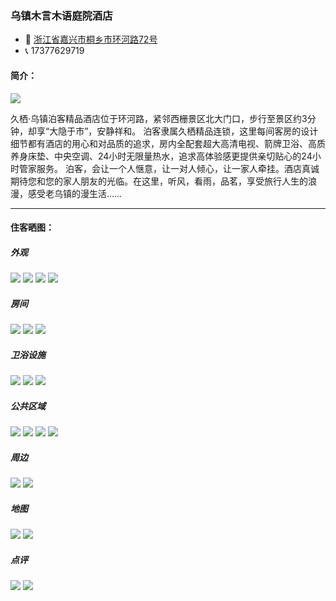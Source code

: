 ### 乌镇木言木语庭院酒店

+ 📍 [浙江省嘉兴市桐乡市环河路72号](#map)
+ 📞 17377629719

#### 简介：

![](../topwrite/assets/住宿/乌镇木言木语庭院酒店/乌镇木言木语庭院酒店01.jpg)
<p>久栖·乌镇泊客精品酒店位于环河路，紧邻西栅景区北大门口，步行至景区约3分钟，却享“大隐于市”，安静祥和。
泊客隶属久栖精品连锁，这里每间客房的设计细节都有酒店的用心和对品质的追求，房内全配套超大高清电视、箭牌卫浴、高质养身床垫、中央空调、24小时无限量热水，追求高体验感更提供亲切贴心的24小时管家服务。
泊客，会让一个人惬意，让一对人倾心，让一家人牵挂。酒店真诚期待您和您的家人朋友的光临。在这里，听风，看雨，品茗，享受旅行人生的浪漫，感受老乌镇的漫生活……</p>

---

#### 住客晒图：

##### 外观
![](../topwrite/assets/住宿/乌镇木言木语庭院酒店/乌镇木言木语庭院酒店02.jpg)
![](../topwrite/assets/住宿/乌镇木言木语庭院酒店/乌镇木言木语庭院酒店03.jpg)
![](../topwrite/assets/住宿/乌镇木言木语庭院酒店/乌镇木言木语庭院酒店04.jpg)
![](../topwrite/assets/住宿/乌镇木言木语庭院酒店/乌镇木言木语庭院酒店05.jpg)

##### 房间
![](../topwrite/assets/住宿/乌镇木言木语庭院酒店/乌镇木言木语庭院酒店06.jpg)
![](../topwrite/assets/住宿/乌镇木言木语庭院酒店/乌镇木言木语庭院酒店07.jpg)
![](../topwrite/assets/住宿/乌镇木言木语庭院酒店/乌镇木言木语庭院酒店08.jpg)

##### 卫浴设施
![](../topwrite/assets/住宿/乌镇木言木语庭院酒店/乌镇木言木语庭院酒店09.jpg)
![](../topwrite/assets/住宿/乌镇木言木语庭院酒店/乌镇木言木语庭院酒店10.jpg)
![](../topwrite/assets/住宿/乌镇木言木语庭院酒店/乌镇木言木语庭院酒店11.jpg)

##### 公共区域
![](../topwrite/assets/住宿/乌镇木言木语庭院酒店/乌镇木言木语庭院酒店12.jpg)
![](../topwrite/assets/住宿/乌镇木言木语庭院酒店/乌镇木言木语庭院酒店13.jpg)
![](../topwrite/assets/住宿/乌镇木言木语庭院酒店/乌镇木言木语庭院酒店14.jpg)
![](../topwrite/assets/住宿/乌镇木言木语庭院酒店/乌镇木言木语庭院酒店15.jpg)

##### 周边
![](../topwrite/assets/住宿/乌镇木言木语庭院酒店/乌镇木言木语庭院酒店16.jpg)
![](../topwrite/assets/住宿/乌镇木言木语庭院酒店/乌镇木言木语庭院酒店17.jpg)


##### <span id="map">地图</span>
![](../topwrite/assets/住宿/乌镇木言木语庭院酒店/乌镇木言木语庭院酒店_map01.png)
![](../topwrite/assets/住宿/乌镇木言木语庭院酒店/乌镇木言木语庭院酒店_map02.png)

##### 点评
![](../topwrite/assets/住宿/乌镇木言木语庭院酒店/乌镇木言木语庭院酒店_comment01.png)
![](../topwrite/assets/住宿/乌镇木言木语庭院酒店/乌镇木言木语庭院酒店_comment02.png)
